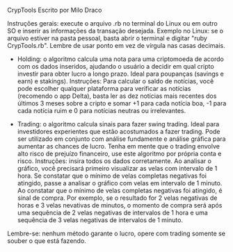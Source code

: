 CrypTools
Escrito por Milo Draco

Instruções gerais: execute o arquivo .rb no terminal
do Linux ou em outro SO e inserir as informações da
transação desejada. Exemplo no Linux: se o arquivo
estiver na pasta pessoal, basta abrir o terminal e
digitar "ruby CrypTools.rb". Lembre de usar ponto
em vez de vírgula nas casas decimais.

* Holding: o algoritmo calcula uma nota para uma
criptomoeda de acordo com os dados inseridos, ajudando
o usuário a decidir em qual cripto investir para obter
lucro a longo prazo. Ideal para poupanças (savings e
earn) e stakings).
Instruções: Para calcular o saldo de notícias, você
pode escolher qualquer plataforma para verificar as
notícias (recomendo o app Delta), basta ler as dez
notícias mais recentes dos últimos 3 meses sobre a
cripto e somar +1 para cada notícia boa, -1 para cada
notícia ruim e 0 para notícias neutras ou irrelevantes.

* Trading: o algoritmo calcula sinais para fazer
swing trading. Ideal para investidores experientes que
estão acostumados a fazer trading. Pode ser utilizado
em conjunto com análise fundamente e análise gráfica
para aumentar as chances de lucro. Tenha em mente que
o trading envolve alto risco de prejuízo financeiro,
use este algoritmo por própria conta e risco.
Instruções: insira todos os dados corretamente. Ao
analisar o gráfico, você precisará primeiro visualizar
as velas com intervalo de 1 hora. Se constatar que o
mínimo de velas completas negativas foi atingido, passe
a analisar o gráfico com velas em intervalo de 1 minuto.
Ao constatar que o mínimo de velas completas negativas
foi atingido, é sinal de compra. Por exemplo, se o
resultado for 2 velas negativas de horas e 3 velas
nevativas de minutos, o momento de compra será após
uma sequência de 2 velas negativas de intervalos de 1
hora e uma sequência de 3 velas negativas de intervalos
de 1 minuto.

Lembre-se: nenhum método garante o lucro, opere com
trading somente se souber o que está fazendo.
